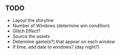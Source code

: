 ## TODO

* Layout the storyline
* Number of Windows (determine win condition)
* Glitch Effect?
* Source the assets
* Determine game(s?) that appear on each window
* If time, add date to windows? (day night?) 
